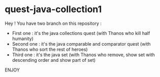 # quest-java-collection1
Hey ! You have two branch on this repository :
- First one : it's the java collections quest (with Thanos who kill half humanity)
- Second one : it's the java comparable and comparator quest (with Thanos who sort the rest of heroes)
- Third one : it's the java set (with Thanos who remove, show set with descending order and show part of set)

ENJOY
